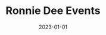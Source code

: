 ---
title: "Ronnie Dee Events"
date: 2023-01-01
draft: false
description: "Modern, interactive website showcasing event spaces and services. Built using Elementor."
tags: ["Elementor", "Wordpress", "Web Design"]
livesite: "https://www.ronniedeevents.com.ng/"
number: 8
images:
  - src: "/images/ronnie-dee/ronnie-dee.jpg"
    alt: "Ronnie Dee Events Portfolio"
  - src: "/images/ronnie-dee/ronnie-dee-landing.jpg"
    alt: "Ronnie Dee Events Landing Page"
  - src: "/images/ronnie-dee/ronnie-dee-center.jpg"
    alt: "Ronnie Dee Events Center Page"
---